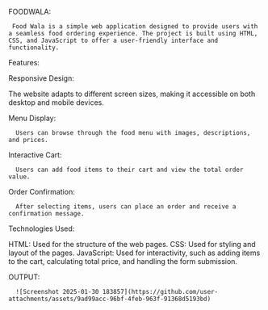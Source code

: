 FOODWALA:

     Food Wala is a simple web application designed to provide users with a seamless food ordering experience. The project is built using HTML, CSS, and JavaScript to offer a user-friendly interface and functionality.

Features:

Responsive Design:

  The website adapts to different screen sizes, making it accessible on both desktop and mobile devices.
  
Menu Display: 

      Users can browse through the food menu with images, descriptions, and prices.
      
Interactive Cart: 

      Users can add food items to their cart and view the total order value.
      
Order Confirmation: 

      After selecting items, users can place an order and receive a confirmation message.
      
Technologies Used:

HTML: Used for the structure of the web pages.
CSS: Used for styling and layout of the pages.
JavaScript: Used for interactivity, such as adding items to the cart, calculating total price, and handling the form submission.

OUTPUT:


      ![Screenshot 2025-01-30 183857](https://github.com/user-attachments/assets/9ad99acc-96bf-4feb-963f-91368d5193bd)
